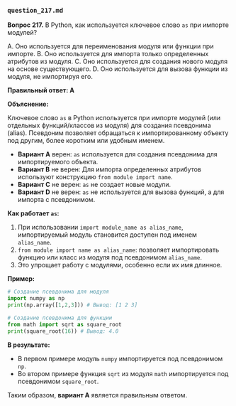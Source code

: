 ### `question_217.md`

**Вопрос 217.** В Python, как используется ключевое слово `as` при импорте модулей?

A. Оно используется для переименования модуля или функции при импорте.
B. Оно используется для импорта только определенных атрибутов из модуля.
C. Оно используется для создания нового модуля на основе существующего.
D. Оно используется для вызова функции из модуля, не импортируя его.

**Правильный ответ: A**

**Объяснение:**

Ключевое слово `as` в Python используется при импорте модулей (или отдельных функций/классов из модуля) для создания псевдонима (alias). Псевдоним позволяет обращаться к импортированному объекту под другим, более коротким или удобным именем.

*   **Вариант A** верен: `as` используется для создания псевдонима для импортируемого объекта.
*   **Вариант B** не верен: Для импорта определенных атрибутов используют конструкцию `from module import name`.
*   **Вариант C** не верен: `as` не создает новые модули.
*   **Вариант D** не верен: `as` не используется для вызова функций, а для импорта с псевдонимом.

**Как работает `as`:**

1.  При использовании `import module_name as alias_name`, импортируемый модуль становится доступен под именем `alias_name`.
2.  `from module import name as alias_name`: позволяет импортировать функцию или класс из модуля под псевдонимом `alias_name`.
3.  Это упрощает работу с модулями, особенно если их имя длинное.

**Пример:**

```python
# Создание псевдонима для модуля
import numpy as np
print(np.array([1,2,3])) # Вывод: [1 2 3]

# Создание псевдонима для функции
from math import sqrt as square_root
print(square_root(16)) # Вывод: 4.0
```

**В результате:**

*   В первом примере модуль `numpy` импортируется под псевдонимом `np`.
*   Во втором примере функция `sqrt` из модуля `math` импортируется под псевдонимом `square_root`.

Таким образом, **вариант A** является правильным ответом.
